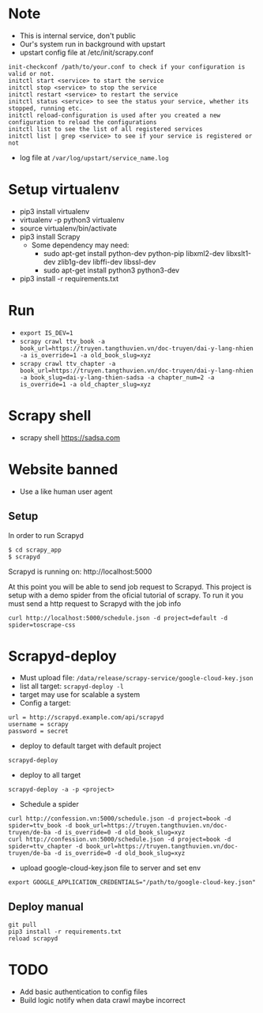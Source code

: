 # Note
* This is internal service, don't public
* Our's system run in background with upstart
* upstart config file at /etc/init/scrapy.conf
```
init-checkconf /path/to/your.conf to check if your configuration is valid or not.
initctl start <service> to start the service
initctl stop <service> to stop the service
initctl restart <service> to restart the service
initctl status <service> to see the status your service, whether its stopped, running etc.
initctl reload-configuration is used after you created a new configuration to reload the configurations
initctl list to see the list of all registered services
initctl list | grep <service> to see if your service is registered or not
```
* log file at ```/var/log/upstart/service_name.log```

# Setup virtualenv
* pip3 install virtualenv
* virtualenv -p python3 virtualenv
* source virtualenv/bin/activate
* pip3 install Scrapy
    * Some dependency may need:
        * sudo apt-get install python-dev python-pip libxml2-dev libxslt1-dev zlib1g-dev libffi-dev libssl-dev
        * sudo apt-get install python3 python3-dev
 * pip3 install -r requirements.txt


# Run
*  ```export IS_DEV=1```
* ```scrapy crawl ttv_book -a book_url=https://truyen.tangthuvien.vn/doc-truyen/dai-y-lang-nhien -a is_override=1 -a old_book_slug=xyz```
* ```scrapy crawl ttv_chapter -a book_url=https://truyen.tangthuvien.vn/doc-truyen/dai-y-lang-nhien -a book_slug=dai-y-lang-thien-sadsa -a chapter_num=2 -a is_override=1 -a old_chapter_slug=xyz```

# Scrapy shell
* scrapy shell https://sadsa.com

# Website banned
* Use a like human user agent

## Setup
In order to run Scrapyd
````
$ cd scrapy_app
$ scrapyd
````

Scrapyd is running on: http://localhost:5000


At this point you will be able to send job request to Scrapyd. This project is setup with a demo spider from the oficial tutorial of scrapy. To run it you must send a http request to Scrapyd with the job info
````
curl http://localhost:5000/schedule.json -d project=default -d spider=toscrape-css
````

# Scrapyd-deploy
* Must upload file: ```/data/release/scrapy-service/google-cloud-key.json```
* list all target: ```scrapyd-deploy -l```
* target may use for scalable a system
* Config a target:
```[deploy:example]
url = http://scrapyd.example.com/api/scrapyd
username = scrapy
password = secret
```
* deploy to default target with default project
```
scrapyd-deploy
```

* deploy to all target
```
scrapyd-deploy -a -p <project>
```

* Schedule a spider
```
curl http://confession.vn:5000/schedule.json -d project=book -d spider=ttv_book -d book_url=https://truyen.tangthuvien.vn/doc-truyen/de-ba -d is_override=0 -d old_book_slug=xyz
curl http://confession.vn:5000/schedule.json -d project=book -d spider=ttv_chapter -d book_url=https://truyen.tangthuvien.vn/doc-truyen/de-ba -d is_override=0 -d old_book_slug=xyz
```

* upload google-cloud-key.json file to server and set env
``` 
export GOOGLE_APPLICATION_CREDENTIALS="/path/to/google-cloud-key.json"
```

## Deploy manual
```
git pull
pip3 install -r requirements.txt
reload scrapyd
```

# TODO
* Add basic authentication to config files
* Build logic notify when data crawl maybe incorrect